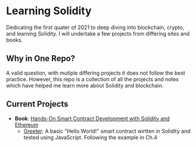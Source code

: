 # Learning Solidity 
Dedicating the first quater of 2021 to deep diving into blockchain, crypto, and learning Solidity. I will undertake a few projects from differing sites and books. 

## Why in One Repo?
A valid question, with mutiple differing projects it does not follow the best practice. However, this repo is a collection of all the projects and notes which have helped me learn more about Solidity and blockchain.

## Current Projects

- **Book**: [Hands-On Smart Contract Development with Solidity and Ethereum](https://learning.oreilly.com/library/view/hands-on-smart-contract/9781492045250/)
	- [Greeter](https://github.com/BrunoDavies/Learning-Solidity/tree/master/greeter): A basic "Hello World!" smart contract wirtten in Solidity and tested using JavaScript. Following the example in Ch.4

